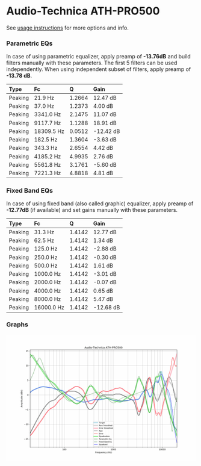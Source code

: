 # Audio-Technica ATH-PRO500
See [usage instructions](https://github.com/jaakkopasanen/AutoEq#usage) for more options and info.

### Parametric EQs
In case of using parametric equalizer, apply preamp of **-13.76dB** and build filters manually
with these parameters. The first 5 filters can be used independently.
When using independent subset of filters, apply preamp of **-13.78 dB**.

| Type    | Fc         |      Q | Gain      |
|:--------|:-----------|:-------|:----------|
| Peaking | 21.9 Hz    | 1.2664 | 12.47 dB  |
| Peaking | 37.0 Hz    | 1.2373 | 4.00 dB   |
| Peaking | 3341.0 Hz  | 2.1475 | 11.07 dB  |
| Peaking | 9117.7 Hz  | 1.1288 | 18.91 dB  |
| Peaking | 18309.5 Hz | 0.0512 | -12.42 dB |
| Peaking | 182.5 Hz   | 1.3604 | -3.63 dB  |
| Peaking | 343.3 Hz   | 2.6554 | 4.42 dB   |
| Peaking | 4185.2 Hz  | 4.9935 | 2.76 dB   |
| Peaking | 5561.8 Hz  | 3.1761 | -5.60 dB  |
| Peaking | 7221.3 Hz  | 4.8818 | 4.81 dB   |

### Fixed Band EQs
In case of using fixed band (also called graphic) equalizer, apply preamp of **-12.77dB**
(if available) and set gains manually with these parameters.

| Type    | Fc         |      Q | Gain      |
|:--------|:-----------|:-------|:----------|
| Peaking | 31.3 Hz    | 1.4142 | 12.77 dB  |
| Peaking | 62.5 Hz    | 1.4142 | 1.34 dB   |
| Peaking | 125.0 Hz   | 1.4142 | -2.88 dB  |
| Peaking | 250.0 Hz   | 1.4142 | -0.30 dB  |
| Peaking | 500.0 Hz   | 1.4142 | 1.61 dB   |
| Peaking | 1000.0 Hz  | 1.4142 | -3.01 dB  |
| Peaking | 2000.0 Hz  | 1.4142 | -0.07 dB  |
| Peaking | 4000.0 Hz  | 1.4142 | 0.65 dB   |
| Peaking | 8000.0 Hz  | 1.4142 | 5.47 dB   |
| Peaking | 16000.0 Hz | 1.4142 | -12.68 dB |

### Graphs
![](./Audio-Technica%20ATH-PRO500.png)